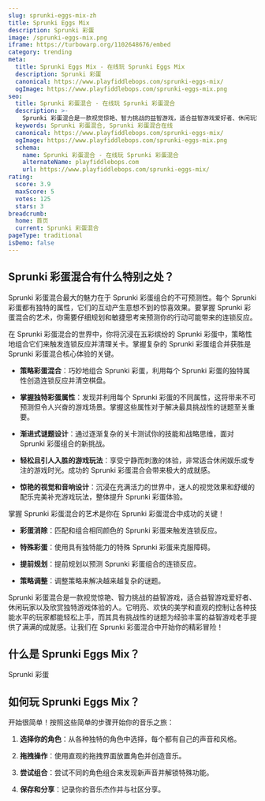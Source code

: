 ```yaml
---
slug: sprunki-eggs-mix-zh
title: Sprunki Eggs Mix
description: Sprunki 彩蛋
image: /sprunki-eggs-mix.png
iframe: https://turbowarp.org/1102648676/embed
category: trending
meta:
  title: Sprunki Eggs Mix - 在线玩 Sprunki Eggs Mix
  description: Sprunki 彩蛋
  canonical: https://www.playfiddlebops.com/sprunki-eggs-mix/
  ogImage: https://www.playfiddlebops.com/sprunki-eggs-mix.png
seo:
  title: Sprunki 彩蛋混合 - 在线玩 Sprunki 彩蛋混合
  description: >-
    Sprunki 彩蛋混合是一款视觉惊艳、智力挑战的益智游戏，适合益智游戏爱好者、休闲玩家以及欣赏独特游戏体验的人。
  keywords: Sprunki 彩蛋混合, Sprunki 彩蛋混合在线
  canonical: https://www.playfiddlebops.com/sprunki-eggs-mix/
  ogImage: https://www.playfiddlebops.com/sprunki-eggs-mix.png
  schema:
    name: Sprunki 彩蛋混合 - 在线玩 Sprunki 彩蛋混合
    alternateName: playfiddlebops.com
    url: https://www.playfiddlebops.com/sprunki-eggs-mix/
rating:
  score: 3.9
  maxScore: 5
  votes: 125
  stars: 3
breadcrumb:
  home: 首页
  current: Sprunki 彩蛋混合
pageType: traditional
isDemo: false
---
```


## Sprunki 彩蛋混合有什么特别之处？

Sprunki 彩蛋混合最大的魅力在于 Sprunki 彩蛋组合的不可预测性。每个 Sprunki 彩蛋都有独特的属性，它们的互动产生意想不到的惊喜效果。要掌握 Sprunki 彩蛋混合的艺术，你需要仔细规划和敏捷思考来预测你的行动可能带来的连锁反应。

在 Sprunki 彩蛋混合的世界中，你将沉浸在五彩缤纷的 Sprunki 彩蛋中，策略性地组合它们来触发连锁反应并清理关卡。掌握复杂的 Sprunki 彩蛋组合并获胜是 Sprunki 彩蛋混合核心体验的关键。

- **策略彩蛋混合**：巧妙地组合 Sprunki 彩蛋，利用每个 Sprunki 彩蛋的独特属性创造连锁反应并清空棋盘。

- **掌握独特彩蛋属性**：发现并利用每个 Sprunki 彩蛋的不同属性，这将带来不可预测但令人兴奋的游戏场景。掌握这些属性对于解决最具挑战性的谜题至关重要。

- **渐进式谜题设计**：通过逐渐复杂的关卡测试你的技能和战略思维，面对 Sprunki 彩蛋组合的新挑战。

- **轻松且引人入胜的游戏玩法**：享受宁静而刺激的体验，非常适合休闲娱乐或专注的游戏时光。成功的 Sprunki 彩蛋混合会带来极大的成就感。

- **惊艳的视觉和音响设计**：沉浸在充满活力的世界中，迷人的视觉效果和舒缓的配乐完美补充游戏玩法，整体提升 Sprunki 彩蛋体验。

掌握 Sprunki 彩蛋混合的艺术是你在 Sprunki 彩蛋混合中成功的关键！

- **彩蛋消除**：匹配和组合相同颜色的 Sprunki 彩蛋来触发连锁反应。

- **特殊彩蛋**：使用具有独特能力的特殊 Sprunki 彩蛋来克服障碍。

- **提前规划**：提前规划以预测 Sprunki 彩蛋组合的连锁反应。

- **策略调整**：调整策略来解决越来越复杂的谜题。

Sprunki 彩蛋混合是一款视觉惊艳、智力挑战的益智游戏，适合益智游戏爱好者、休闲玩家以及欣赏独特游戏体验的人。它明亮、欢快的美学和直观的控制让各种技能水平的玩家都能轻松上手，而其具有挑战性的谜题为经验丰富的益智游戏老手提供了满满的成就感。让我们在 Sprunki 彩蛋混合中开始你的精彩冒险！

## 什么是 Sprunki Eggs Mix？

Sprunki 彩蛋

## 如何玩 Sprunki Eggs Mix？

开始很简单！按照这些简单的步骤开始你的音乐之旅：

1. **选择你的角色**：从各种独特的角色中选择，每个都有自己的声音和风格。

1. **拖拽操作**：使用直观的拖拽界面放置角色并创造音乐。

1. **尝试组合**：尝试不同的角色组合来发现新声音并解锁特殊功能。

1. **保存和分享**：记录你的音乐杰作并与社区分享。